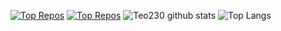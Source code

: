 [![Top Repos](https://github-readme-stats.vercel.app/api/pin/?username=ValorantAppDevelopers&repo=Valkirie&theme=ayu-mirage&hide_border=true)](https://github.com/ValorantAppDevelopers/Valkirie)
[![Top Repos](https://github-readme-stats.vercel.app/api/pin/?username=ValorantAppDevelopers&repo=Valorant-NET&theme=ayu-mirage&hide_border=true)](https://github.com/ValorantAppDevelopers/Valorant-NET)
![Teo230 github stats](https://github-readme-stats.vercel.app/api?username=Teo230&include_all_commits=true&count_private=true&show_icons=true&hide_border=true&theme=ayu-mirage&hide_border=true&hide=prs)
![Top Langs](https://github-readme-stats.vercel.app/api/top-langs/?username=Teo230&layout=compact&hide_border=true&theme=ayu-mirage&langs_count=2&layout=default&hide_border=true)
